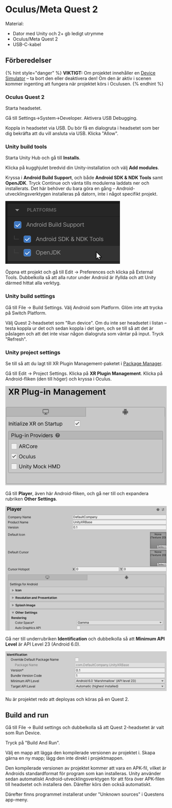 # Oculus/Meta Quest 2

Material:

* Dator med Unity och 2+ gb ledigt utrymme
* Oculus/Meta Quest 2
* USB-C-kabel

## Förberedelser

{% hint style="danger" %}
**VIKTIGT:** Om projektet innehåller en [Device Simulator](device-simulator.md) – ta bort den eller deaktivera den! Om den är aktiv i scenen kommer ingenting att fungera när projektet körs i Oculusen.
{% endhint %}

### Oculus Quest 2

Starta headsetet.

Gå till Settings->System->Developer. Aktivera USB Debugging.

Koppla in headsetet via USB. Du bör få en dialogruta i headsetet som ber dig bekräfta att du vill ansluta via USB. Klicka "Allow".

### Unity build tools

Starta Unity Hub och gå till **Installs**.

Klicka på kugghjulet bredvid din Unity-installation och välj **Add modules**.

Kryssa i **Android Build Support**, och både **Android SDK & NDK Tools** samt **OpenJDK**. Tryck Continue och vänta tills modulerna laddats ner och installerats. Det här behöver du bara göra en gång – Android-utvecklingsverktygen installeras på datorn, inte i något specifikt projekt.

![](<../../.gitbook/assets/image (8).png>)

Öppna ett projekt och gå till Edit -> Preferences och klicka på External Tools. Dubbelkolla så att alla rutor under Android är ifyllda och att Unity därmed hittat alla verktyg.

### Unity build settings

Gå till File -> Build Settings. Välj Android som Platform. Glöm inte att trycka på Switch Platform.

Välj Quest 2-headsetet som "Run device". Om du inte ser headsetet i listan – testa koppla ur det och sedan koppla i det igen, och se till så att det är påslagen och att det inte visar någon dialogruta som väntar på input. Tryck "Refresh".

### Unity project settings

Se till så att du lagt till XR Plugin Management-paketet i [Package Manager](../../andra-funktioner/package-manager.md).

Gå till Edit -> Project Settings. Klicka på **XR Plugin Management**. Klicka på Android-fliken (den till höger) och kryssa i Oculus.

![](<../../.gitbook/assets/image (4) (1).png>)

Gå till **Player**, även här Android-fliken, och gå ner till och expandera rubriken **Other Settings**.

![](<../../.gitbook/assets/image (22).png>)

Gå ner till underrubriken **Identification** och dubbelkolla så att **Minimum API Level** är API Level 23 (Android 6.0).

![](<../../.gitbook/assets/image (3) (1).png>)

Nu är projektet redo att deployas och köras på en Quest 2.

## Build and run

Gå till File -> Build settings och dubbelkolla så att Quest 2-headsetet är valt som Run Device.

Tryck på "Build And Run".

Välj en mapp att lägga den kompilerade versionen av projektet i. Skapa gärna en ny mapp; lägg den inte direkt i projektmappen.

Den kompilerade versionen av projektet kommer att vara en APK-fil, vilket är Androids standardformat för program som kan installeras. Unity använder sedan automatiskt Android-utvecklingsverktygen för att föra över APK-filen till headsetet och installera den. Därefter körs den också automatiskt.

Därefter finns programmet installerat under "Unknown sources" i Questens app-meny.

